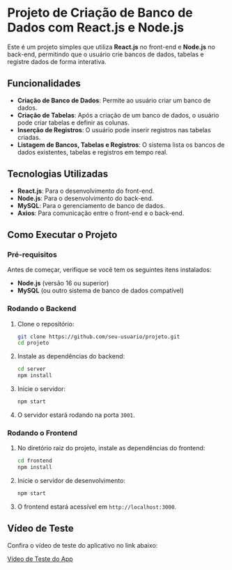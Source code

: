 # Projeto de Criação de Banco de Dados com React.js e Node.js

Este é um projeto simples que utiliza **React.js** no front-end e **Node.js** no back-end, permitindo que o usuário crie bancos de dados, tabelas e registre dados de forma interativa.

## Funcionalidades

- **Criação de Banco de Dados**: Permite ao usuário criar um banco de dados.
- **Criação de Tabelas**: Após a criação de um banco de dados, o usuário pode criar tabelas e definir as colunas.
- **Inserção de Registros**: O usuário pode inserir registros nas tabelas criadas.
- **Listagem de Bancos, Tabelas e Registros**: O sistema lista os bancos de dados existentes, tabelas e registros em tempo real.

## Tecnologias Utilizadas

- **React.js**: Para o desenvolvimento do front-end.
- **Node.js**: Para o desenvolvimento do back-end.
- **MySQL**: Para o gerenciamento de banco de dados.
- **Axios**: Para comunicação entre o front-end e o back-end.

## Como Executar o Projeto

### Pré-requisitos

Antes de começar, verifique se você tem os seguintes itens instalados:

- **Node.js** (versão 16 ou superior)
- **MySQL** (ou outro sistema de banco de dados compatível)

### Rodando o Backend

1. Clone o repositório:
   ```bash
   git clone https://github.com/seu-usuario/projeto.git
   cd projeto
   ```

2. Instale as dependências do backend:
   ```bash
   cd server
   npm install
   ```

3. Inicie o servidor:
   ```bash
   npm start
   ```

4. O servidor estará rodando na porta `3001`.

### Rodando o Frontend

1. No diretório raiz do projeto, instale as dependências do frontend:
   ```bash
   cd frontend
   npm install
   ```

2. Inicie o servidor de desenvolvimento:
   ```bash
   npm start
   ```

3. O frontend estará acessível em `http://localhost:3000`.

## Vídeo de Teste

Confira o vídeo de teste do aplicativo no link abaixo:

[Vídeo de Teste do App](https://drive.google.com/file/d/1_SF5sAcuiMNJ0Zxig3B8DQNppJNbt37S/view?usp=sharing)
